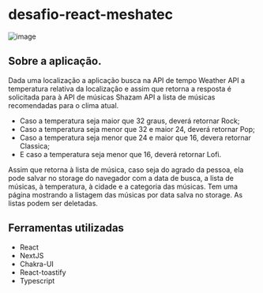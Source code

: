# desafio-react-meshatec

![image](https://user-images.githubusercontent.com/82004348/137022098-d9d7297c-0690-4cdb-a085-5d7e87820fe4.png)

<h2> Sobre a aplicação. </h2>
<p>Dada uma localização a aplicação busca na API de tempo Weather API a temperatura relativa da localização e assim que retorna a resposta é solicitada para à API de músicas Shazam API a lista de músicas recomendadas para o clima atual.
  
- Caso a temperatura seja maior que 32 graus, deverá retornar Rock;
- Caso a temperatura seja menor que 32 e maior 24, deverá retornar Pop;
- Caso a temperatura seja menor que 24 e maior que 16, devera retornar Classica;
- E caso a temperatura seja menor que 16, deverá retornar Lofi.

Assim que retorna à lista de música, caso seja do agrado da pessoa, ela pode salvar no storage do navegador com a data de busca, a lista de músicas, à temperatura, à cidade e a categoria das músicas.
Tem uma página mostrando a listagem das músicas por data salva no storage.
As listas podem ser deletadas.

<h2>Ferramentas utilizadas</h2>

<ul>
  <li>React</li>
  <li>NextJS</li>
  <li>Chakra-UI</li>
  <li>React-toastify</li>
  <li>Typescript</li>
  
</ul>
